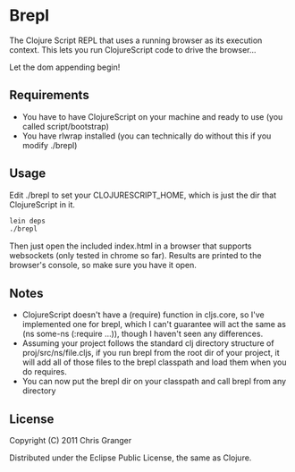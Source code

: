 # Brepl

The Clojure Script REPL that uses a running browser as its execution context. This lets you run ClojureScript code to drive the browser...

Let the dom appending begin!

## Requirements

* You have to have ClojureScript on your machine and ready to use (you called script/bootstrap)
* You have rlwrap installed (you can technically do without this if you modify ./brepl)

## Usage

Edit ./brepl to set your CLOJURESCRIPT_HOME, which is just the dir that ClojureScript in it.

```bash
lein deps
./brepl
```


Then just open the included index.html in a browser that supports websockets (only tested in chrome so far).
Results are printed to the browser's console, so make sure you have it open.

## Notes

* ClojureScript doesn't have a (require) function in cljs.core, so I've implemented one for brepl, which I can't guarantee will act the same as (ns some-ns (:require ...)), though I haven't seen any differences.
* Assuming your project follows the standard clj directory structure of proj/src/ns/file.cljs, if you run brepl from the root dir of your project, it will add all of those files to the brepl classpath and load them when you do requires.
* You can now put the brepl dir on your classpath and call brepl from any directory

## License

Copyright (C) 2011 Chris Granger

Distributed under the Eclipse Public License, the same as Clojure.
